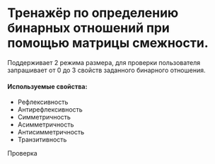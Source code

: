 # Тренажёр по определению бинарных отношений при помощью матрицы смежности.
Поддерживает 2 режима размера, для проверки пользователя запрашивает от 0 до 3 свойств заданного бинарного отношения.
####  Используемые свойства:

* Рефлексивность
* Антирефлексивность
* Симметричность
* Асимметричность
* Антисимметричность
* Транзитивность

Проверка